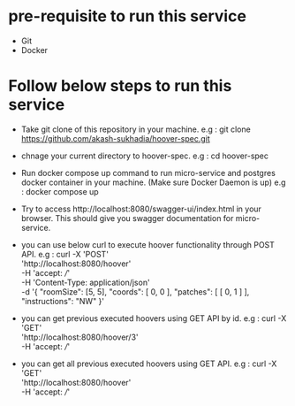 # pre-requisite to run this service

- Git
- Docker


# Follow below steps to run this service

- Take git clone of this repository in your machine.
    e.g : git clone https://github.com/akash-sukhadia/hoover-spec.git

- chnage your current directory to hoover-spec.
    e.g : cd hoover-spec

- Run docker compose up command to run micro-service and postgres docker container in your machine. (Make sure Docker Daemon is up)
    e.g : docker compose up

- Try to access http://localhost:8080/swagger-ui/index.html in your browser. This should give you swagger documentation for micro-service.

- you can use below curl to execute hoover functionality through POST API.
    e.g : curl -X 'POST' \
  'http://localhost:8080/hoover' \
  -H 'accept: */*' \
  -H 'Content-Type: application/json' \
  -d '{
  "roomSize": [5, 5],
  "coords": [
    0, 0
  ],
  "patches": [
    [
      0, 1
    ]
  ],
  "instructions": "NW"
}'

- you can get previous executed hoovers using GET API by id.
   e.g : curl -X 'GET' \
  'http://localhost:8080/hoover/3' \
  -H 'accept: */*'

- you can get all previous executed hoovers using GET API.
   e.g : curl -X 'GET' \
  'http://localhost:8080/hoover' \
  -H 'accept: */*'
